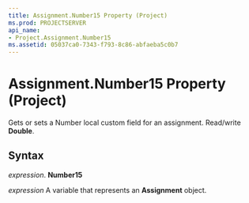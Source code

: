 ```yaml
---
title: Assignment.Number15 Property (Project)
ms.prod: PROJECTSERVER
api_name:
- Project.Assignment.Number15
ms.assetid: 05037ca0-7343-f793-8c86-abfaeba5c0b7
---
```



# Assignment.Number15 Property (Project)

Gets or sets a Number local custom field for an assignment. Read/write  **Double**.


## Syntax

 _expression_. **Number15**

 _expression_ A variable that represents an **Assignment** object.


